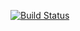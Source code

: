 [![Build Status](https://travis-ci.com/shubhamkulkarni01/cse110lab5.svg?branch=master)](https://travis-ci.com/shubhamkulkarni01/cse110lab5)
